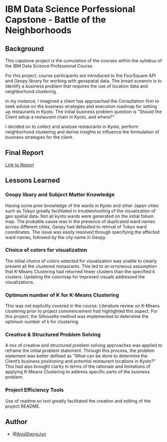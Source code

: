 
# IBM Data Science Porfessional Capstone - Battle of the Neighborhoods

## Background
This capstone project is the cumulation of the courses within the syllabus of the 
IBM Data Science Professional Course. 

For this project, course participants are introduced to the FourSquare API and
Geopy library for working with geospatial data. The broad sceanrio is to identify
a business problem that requires the use of location data and neighborhood clustering.

In my instance, I imagined a client has approached the Consultation firm to seek 
advise on the business strategies and execution roadmap for setting up restaurants
 in Kyoto. 
 The initial business problem question is “Should the Client setup a restaurant chain
  in Kyoto, and where?”


I decided on to collect and analyse restaurants in Kyoto, 
perform neighborhood clustering and derive insights to influence the formulation 
of business strategies for the client. 


## Final Report

[Link to Report](https://github.com/AngShengJun/Coursera_Capstone/blob/main/Capstone%20Project%20-%20The%20Battle%20of%20Neighborhoods%20(Week%201%262)%20report.pdf)

  
## Lessons Learned

### Geopy libary and Subject Matter Knowledge
Having some prior knowledge of the wards in Kyoto and other Japan cities
such as Tokyo greatly facilitated in troubleshooting of the visualization of 
geo spatial data. Not all kyoto wards were generated on the initial folium map.
The probable cause was in the presence of duplicated ward names across different cities,
Geopy had defaulted to retrival of Tokyo ward coordinates. The issue was easily resolved
through specifying the affected ward names, followed by the city name in Geopy.

### Choice of colors for visualization
The initial choice of colors selected for visualization was unable to clearly 
present all the clustered restaurants. This led to an erroneous assumption that K-Means 
Clustering had returned fewer clusters than the specified k clusters. Updating 
the colormap for improved visuals addressed the visualizations.

### Optimum number of K for K-Means Clustering
This was not explicitly covered in the course. Literature review on K-Means 
clustering prior to project commencement had highlighted this aspect. For this project,
the Silhouette method was implemented to determine the optimum number of k for clustering.

### Creative & Structured Problem Solving
A mix of creative and structured problem solving approaches was applied to reframe the
 initial problem statement. Through this process, the problem statement was better defined
 as "What can be done to determine the Client’s business positioning and potential 
 restaurant locations in Kyoto?" This had also brought clarity in terms of the rationale 
 and limitations of applying K-Means Clustering to address specific parts of the 
 business problem. 

### Project Efficiency Tools
Use of readme.so tool greatly facilitated the creation and editing of the project README.  
## Author

- [@AngShengJun](https://github.com/AngShengJun)

  